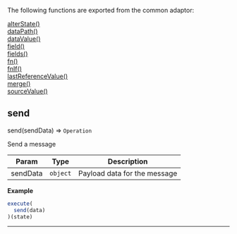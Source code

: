 
The following functions are exported from the common adaptor:
<dl>
<dt>
    <a href="/adaptors/packages/common-docs#alterstate">alterState()</a>
</dt>
<dt>
    <a href="/adaptors/packages/common-docs#datapath">dataPath()</a>
</dt>
<dt>
    <a href="/adaptors/packages/common-docs#datavalue">dataValue()</a>
</dt>
<dt>
    <a href="/adaptors/packages/common-docs#field">field()</a>
</dt>
<dt>
    <a href="/adaptors/packages/common-docs#fields">fields()</a>
</dt>
<dt>
    <a href="/adaptors/packages/common-docs#fn">fn()</a>
</dt>
<dt>
    <a href="/adaptors/packages/common-docs#fnif">fnIf()</a>
</dt>
<dt>
    <a href="/adaptors/packages/common-docs#lastreferencevalue">lastReferenceValue()</a>
</dt>
<dt>
    <a href="/adaptors/packages/common-docs#merge">merge()</a>
</dt>
<dt>
    <a href="/adaptors/packages/common-docs#sourcevalue">sourceValue()</a>
</dt></dl>

## send

send(sendData) ⇒ <code>Operation</code>

Send a message


| Param | Type | Description |
| --- | --- | --- |
| sendData | <code>object</code> | Payload data for the message |

**Example**  
```js
execute(
  send(data)
)(state)
```

* * *

